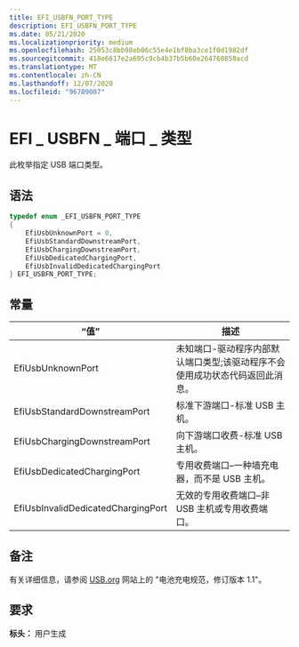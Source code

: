 ```yaml
---
title: EFI_USBFN_PORT_TYPE
description: EFI_USBFN_PORT_TYPE
ms.date: 05/21/2020
ms.localizationpriority: medium
ms.openlocfilehash: 25053c8bb98eb06c55e4e1bf8ba3ce1f0d1982df
ms.sourcegitcommit: 418e6617e2a695c9cb4b37b5b60e264760858acd
ms.translationtype: MT
ms.contentlocale: zh-CN
ms.lasthandoff: 12/07/2020
ms.locfileid: "96789007"
---
```

# <a name="efi_usbfn_port_type"></a>EFI \_ USBFN \_ 端口 \_ 类型

此枚举指定 USB 端口类型。

## <a name="syntax"></a>语法

```cpp
typedef enum _EFI_USBFN_PORT_TYPE
{
    EfiUsbUnknownPort = 0,
    EfiUsbStandardDownstreamPort,
    EfiUsbChargingDownstreamPort,
    EfiUsbDedicatedChargingPort,
    EfiUsbInvalidDedicatedChargingPort
} EFI_USBFN_PORT_TYPE;
```

## <a name="constants"></a>常量

| “值” | 描述 |
| --- | --- |
| EfiUsbUnknownPort | 未知端口-驱动程序内部默认端口类型;该驱动程序不会使用成功状态代码返回此消息。 |
| EfiUsbStandardDownstreamPort | 标准下游端口-标准 USB 主机。 |
| EfiUsbChargingDownstreamPort | 向下游端口收费-标准 USB 主机。 |
| EfiUsbDedicatedChargingPort | 专用收费端口–一种墙充电器，而不是 USB 主机。 |
| EfiUsbInvalidDedicatedChargingPort | 无效的专用收费端口–非 USB 主机或专用收费端口。 |

## <a name="remarks"></a>备注

有关详细信息，请参阅 [USB.org](https://www.usb.org/documents) 网站上的 "电池充电规范，修订版本 1.1"。

## <a name="requirements"></a>要求

**标头：** 用户生成
